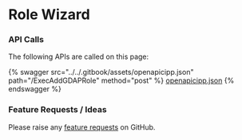 # Role Wizard

### API Calls

The following APIs are called on this page:

{% swagger src="../../.gitbook/assets/openapicipp.json" path="/ExecAddGDAPRole" method="post" %}
[openapicipp.json](../../.gitbook/assets/openapicipp.json)
{% endswagger %}

### Feature Requests / Ideas

Please raise any [feature requests](https://github.com/KelvinTegelaar/CIPP/issues/new?assignees=\&labels=\&template=feature\_request.md\&title=FEATURE+REQUEST%3A+) on GitHub.

